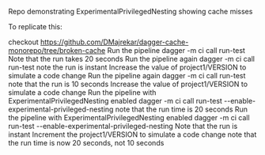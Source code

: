 Repo demonstrating ExperimentalPrivilegedNesting showing cache misses

To replicate this:

checkout https://github.com/DMajrekar/dagger-cache-monorepo/tree/broken-cache
Run the pipeline dagger -m ci call run-test
Note that the run takes 20 seconds
Run the pipeline again dagger -m ci call run-test
note the run is instant
Increase the value of project1/VERSION to simulate a code change
Run the pipeline again dagger -m ci call run-test
note that the run is 10 seconds
Increase the value of project1/VERSION to simulate a code change
Run the pipeline with ExperimentalPrivilegedNesting  enabled dagger -m ci call run-test --enable-experimental-privileged-nesting
note that the run time is 20 seconds
Run the pipeline with ExperimentalPrivilegedNesting  enabled dagger -m ci call run-test --enable-experimental-privileged-nesting
Note that the run is instant
Increment the project1/VERSION to simulate a code change
note that the run time is now 20 seconds, not 10 seconds
